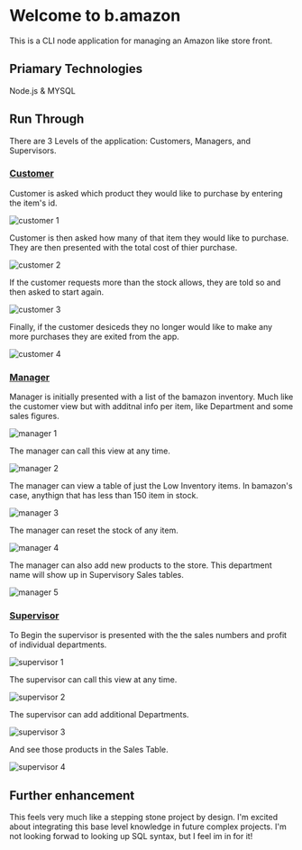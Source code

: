 # Welcome to b.amazon

This is a CLI node application for managing an Amazon like store front.

## Priamary Technologies

Node.js &amp; MYSQL

## Run Through

There are 3 Levels of the application: Customers, Managers, and Supervisors.

### [Customer](bamazonCustomer.js)

Customer is asked which product they would like to purchase by entering the item's id.

![customer 1](images/customer1.png)

Customer is then asked how many of that item they would like to purchase. They are then presented with the total cost of thier purchase.

![customer 2](images/customer2.png)

If the customer requests more than the stock allows, they are told so and then asked to start again.

![customer 3](images/customer3.png)

Finally, if the customer desiceds they no longer would like to make any more purchases they are exited from the app.

![customer 4](images/customer4.png)

### [Manager](bamazonManager.js)

Manager is initially presented with a list of the bamazon inventory. Much like the customer view but with additnal info per item, like Department and some sales figures.

![manager 1](images/manager1.png)

The manager can call this view at any time.

![manager 2](images/manager2.png)

The manager can view a table of just the Low Inventory items. In bamazon's case, anythign that has less than 150 item in stock.

![manager 3](images/manager3.png)

The manager can reset the stock of any item.

![manager 4](images/manager4.png)

The manager can also add new products to the store. This department name will show up in Supervisory Sales tables.

![manager 5](images/manager5.png)

### [Supervisor](bamazonSupervisor.js)

To Begin the supervisor is presented with the the sales numbers and profit of individual departments.

![supervisor 1](images/supervisor1.png)

The supervisor can call this view at any time.

![supervisor 2](images/supervisor2.png)

The supervisor can add additional Departments.

![supervisor 3](images/supervisor3.png)

And see those products in the Sales Table.

![supervisor 4](images/supervisor4.png)

## Further enhancement

This feels very much like a stepping stone project by design. I'm excited about integrating this base level knowledge in future complex projects. I'm not looking forwad to looking up SQL syntax, but I feel im in for it!
